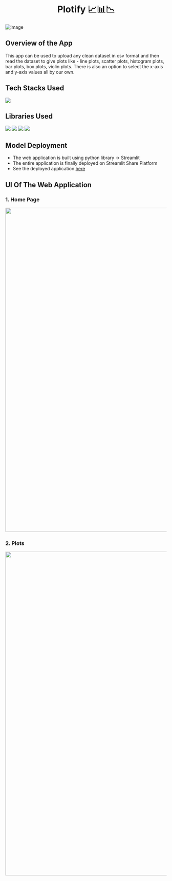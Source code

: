 <h1 align="center">
             Plotify 📈📊📉
</h1>

![image](https://user-images.githubusercontent.com/78029145/163700890-196af6cc-2824-421f-9be3-0c3556d403ae.png)

## Overview of the App

This app can be used to upload any clean dataset in csv format and then read the dataset to give plots like - line plots, scatter plots, histogram plots, bar plots, box plots, violin plots. There is also an option to select the x-axis and y-axis values all by our own.

## Tech Stacks Used

<img src="https://img.shields.io/badge/python%20-%2314354C.svg?&style=for-the-badge&logo=python&logoColor=white"/>

## Libraries Used

<img src="https://img.shields.io/badge/numpy%20-%2314354C.svg?&style=for-the-badge&logo=numpy&logoColor=white"/> <img src="https://img.shields.io/badge/pandas%20-%2314354C.svg?&style=for-the-badge&logo=pandas&logoColor=white"/> <img src="https://img.shields.io/badge/plotly%20-%2314354C.svg?&style=for-the-badge&logo=plotly&logoColor=white"/> <img src="https://img.shields.io/badge/streamlit%20-%2314354C.svg?&style=for-the-badge&logo=streamlit&logoColor=white"/> 

## Model Deployment

- The web application is built using python library -> Streamlit
- The entire application is finally deployed on Streamlit Share Platform
- See the deployed application [here](https://share.streamlit.io/bhaswatiroy/visualization-datashow/main/app.py)

## UI Of The Web Application

### 1. Home Page
<pre>
<img src="https://user-images.githubusercontent.com/78029145/163700926-c86ad398-8903-4ed6-987c-337eaf8bcc2c.png" width="1010"> <img src="https://user-images.githubusercontent.com/78029145/163700945-a06bc83f-f32e-4ec3-bdd5-2f6b2c9f7781.png" width="1010">
</pre>

### 2. Plots
<pre>
<img src="https://user-images.githubusercontent.com/78029145/167254464-c0f619dd-562d-4d6d-9b1b-7dcfcf2171a0.png" width="1010"> <img src="https://user-images.githubusercontent.com/78029145/167254518-c9ca3f83-f5e9-42af-badc-77bc767d882f.png" width="1010"> <img src="https://user-images.githubusercontent.com/78029145/167254566-4111fa14-dc7a-4924-a936-2c39fc9b35d5.png" width="1010"> <img src="https://user-images.githubusercontent.com/78029145/167254666-808860e5-4845-4383-bc91-8eb53661fb23.png" width="1010"> <img src="https://user-images.githubusercontent.com/78029145/167254741-acd10b2e-6e11-40fc-b61f-d19de80e7745.png" width="1010"> <img src="https://user-images.githubusercontent.com/78029145/167254775-f8f20269-d9bd-492a-a705-e1a822c65796.png" width="1010"> 
</pre>